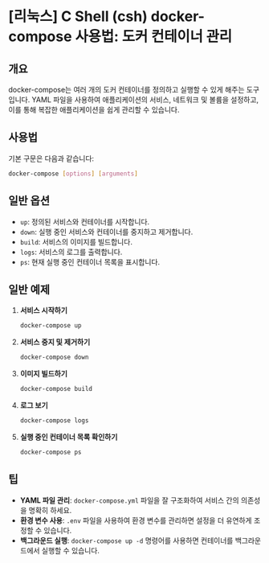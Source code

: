# [리눅스] C Shell (csh) docker-compose 사용법: 도커 컨테이너 관리

## 개요
docker-compose는 여러 개의 도커 컨테이너를 정의하고 실행할 수 있게 해주는 도구입니다. YAML 파일을 사용하여 애플리케이션의 서비스, 네트워크 및 볼륨을 설정하고, 이를 통해 복잡한 애플리케이션을 쉽게 관리할 수 있습니다.

## 사용법
기본 구문은 다음과 같습니다:
```bash
docker-compose [options] [arguments]
```

## 일반 옵션
- `up`: 정의된 서비스와 컨테이너를 시작합니다.
- `down`: 실행 중인 서비스와 컨테이너를 중지하고 제거합니다.
- `build`: 서비스의 이미지를 빌드합니다.
- `logs`: 서비스의 로그를 출력합니다.
- `ps`: 현재 실행 중인 컨테이너 목록을 표시합니다.

## 일반 예제
1. **서비스 시작하기**
   ```bash
   docker-compose up
   ```

2. **서비스 중지 및 제거하기**
   ```bash
   docker-compose down
   ```

3. **이미지 빌드하기**
   ```bash
   docker-compose build
   ```

4. **로그 보기**
   ```bash
   docker-compose logs
   ```

5. **실행 중인 컨테이너 목록 확인하기**
   ```bash
   docker-compose ps
   ```

## 팁
- **YAML 파일 관리**: `docker-compose.yml` 파일을 잘 구조화하여 서비스 간의 의존성을 명확히 하세요.
- **환경 변수 사용**: `.env` 파일을 사용하여 환경 변수를 관리하면 설정을 더 유연하게 조정할 수 있습니다.
- **백그라운드 실행**: `docker-compose up -d` 명령어를 사용하면 컨테이너를 백그라운드에서 실행할 수 있습니다.